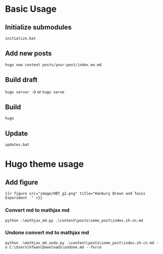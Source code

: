 # Basic Usage

## Initialize submodules

`initialize.bat`

## Add new posts

`hugo new content posts/your-post/index.en.md`

## Build draft

`hugo server -D` or `hugo serve`

## Build

`hugo`

## Update

`updates.bat`

# Hugo theme usage

## Add figure

```
{{< figure src="image/HBT_g2.png" title="Hanbury Brown and Twiss Experiment  " >}}
```

### Convert md to mathjax md

`python .\mathjax_md.py .\content\posts\some_post\index.zh-cn.md`

### Undone convert md to mathjax md

`python .\mathjax_md_undo.py .\content\posts\some_post\index.zh-cn.md -o C:\Users\hfwan\Downloads\undone.md --force`